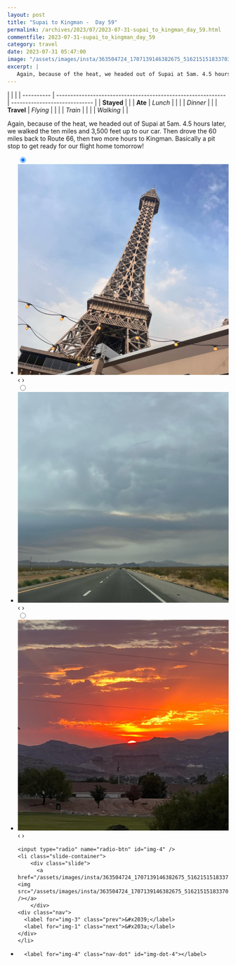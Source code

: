 ```yaml
---
layout: post
title: "Supai to Kingman -  Day 59"
permalink: /archives/2023/07/2023-07-31-supai_to_kingman_day_59.html
commentfile: 2023-07-31-supai_to_kingman_day_59
category: travel
date: 2023-07-31 05:47:00
image: "/assets/images/insta/363504724_1707139146382675_5162151518337039293_n_17873419418946403.jpg"
excerpt: |
   Again, because of the heat, we headed out of Supai at 5am. 4.5 hours later, we walked the ten miles and 3,500 feet up to our car. Then drove the 60 miles back to Route 66, then two more hours to Kingman. Basically a pit stop to get ready for our flight home tomorrow!
---
```


|            |                                                              |
| ---------- | ------------------------------------------------------------ | ----------------------------- |
| **Stayed** |  |
| **Ate**    | _Lunch_                                                      |          |
|            | _Dinner_                                                     |          |
| **Travel** | _Flying_                                                     |          |
|            | _Train_                                                      |          |
|            | _Walking_                                                    |          |


 Again, because of the heat, we headed out of Supai at 5am. 4.5 hours later, we walked the ten miles and 3,500 feet up to our car. Then drove the 60 miles back to Route 66, then two more hours to Kingman. Basically a pit stop to get ready for our flight home tomorrow!


<ul class="slides">
    <input type="radio" name="radio-btn" id="img-1" checked="checked" />
    <li class="slide-container">
        <div class="slide">
          <a href="/assets/images/insta/364050080_845487783213906_3947313756848718220_n_18217747765222232.jpg"><img src="/assets/images/insta/364050080_845487783213906_3947313756848718220_n_18217747765222232.jpg" /></a>
        </div>
    <div class="nav">
      <label for="img-4" class="prev">&#x2039;</label>
      <label for="img-2" class="next">&#x203a;</label>
    </div>
    </li>
        <input type="radio" name="radio-btn" id="img-2"  />
    <li class="slide-container">
        <div class="slide">
          <a href="/assets/images/insta/364099051_1331892880749080_8146001434107819403_n_17988744575493542.jpg"><img src="/assets/images/insta/364099051_1331892880749080_8146001434107819403_n_17988744575493542.jpg" /></a>
        </div>
    <div class="nav">
      <label for="img-1" class="prev">&#x2039;</label>
      <label for="img-3" class="next">&#x203a;</label>
    </div>
    </li>
        <input type="radio" name="radio-btn" id="img-3"  />
    <li class="slide-container">
        <div class="slide">
          <a href="/assets/images/insta/364030681_1995404240809157_4225813737706957557_n_18018546244654437.jpg"><img src="/assets/images/insta/364030681_1995404240809157_4225813737706957557_n_18018546244654437.jpg" /></a>
        </div>
    <div class="nav">
      <label for="img-2" class="prev">&#x2039;</label>
      <label for="img-4" class="next">&#x203a;</label>
    </div>
    </li>
    
    <input type="radio" name="radio-btn" id="img-4" />
    <li class="slide-container">
        <div class="slide">
          <a href="/assets/images/insta/363504724_1707139146382675_5162151518337039293_n_17873419418946403.jpg"><img src="/assets/images/insta/363504724_1707139146382675_5162151518337039293_n_17873419418946403.jpg" /></a>
        </div>
    <div class="nav">
      <label for="img-3" class="prev">&#x2039;</label>
      <label for="img-1" class="next">&#x203a;</label>
    </div>
    </li>
			
<li class="nav-dots">
      <label for="img-1" class="nav-dot" id="img-dot-1"></label>
      <label for="img-2" class="nav-dot" id="img-dot-2"></label>
      <label for="img-3" class="nav-dot" id="img-dot-3"></label>

      <label for="img-4" class="nav-dot" id="img-dot-4"></label>

</li>
</ul>        
             

		